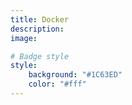 ```yaml
---
title: Docker
description: 
image:

# Badge style
style:
    background: "#1C63ED"
    color: "#fff"
---
```

